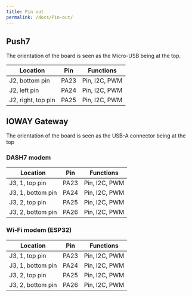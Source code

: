 ```yaml
---
title: Pin out
permalink: /docs/Pin-out/
---
```


## Push7

The orientation of the board is seen as the Micro-USB being at the top.

| Location            | Pin                   | Functions             |
|---------------------|-----------------------|-----------------------|
| J2, bottom pin      | PA23                  | Pin, I2C, PWM         |
| J2, left pin        | PA24                  | Pin, I2C, PWM         |
| J2, right, top pin  | PA25                  | Pin, I2C, PWM         |

## IOWAY Gateway

The orientation of the board is seen as the USB-A connector being at the top

### DASH7 modem

| Location            | Pin                   | Functions             |
|---------------------|-----------------------|-----------------------|
| J3, 1, top pin      | PA23                  | Pin, I2C, PWM         |
| J3, 1, bottom pin   | PA24                  | Pin, I2C, PWM         |
| J3, 2, top pin      | PA25                  | Pin, I2C, PWM         |
| J3, 2, bottom pin   | PA26                  | Pin, I2C, PWM         |

### Wi-Fi modem (ESP32)

| Location            | Pin                   | Functions             |
|---------------------|-----------------------|-----------------------|
| J3, 1, top pin      | PA23                  | Pin, I2C, PWM         |
| J3, 1, bottom pin   | PA24                  | Pin, I2C, PWM         |
| J3, 2, top pin      | PA25                  | Pin, I2C, PWM         |
| J3, 2, bottom pin   | PA26                  | Pin, I2C, PWM         |
